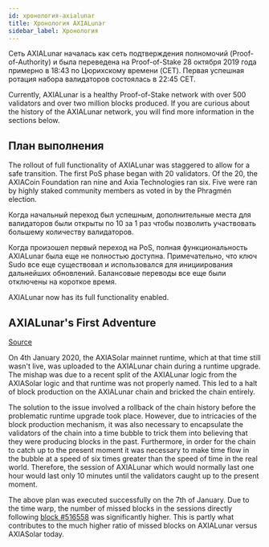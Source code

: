 ```yaml
---
id: хронология-axialunar
title: Хронология AXIALunar
sidebar_label: Хронология
---
```


Сеть AXIALunar началась как сеть подтверждения полномочий (Proof-of-Authority) и была переведена на Proof-of-Stake 28 октября 2019 года примерно в 18:43 по Цюрихскому времени (CET). Первая успешная ротация набора валидаторов состоялась в 22:45 CET.

Currently, AXIALunar is a healthy Proof-of-Stake network with over 500 validators and over two million blocks produced. If you are curious about the history of the AXIALunar network, you will find more information in the sections below.

## План выполнения

The rollout of full functionality of AXIALunar was staggered to allow for a safe transition. The first PoS phase began with 20 validators. Of the 20, the AXIACoin Foundation ran nine and Axia Technologies ran six. Five were ran by highly staked community members as voted in by the Phragmén election.

Когда начальный переход был успешным, дополнительные места для валидаторов были открыты по 10 за 1 раз чтобы позволить участвовать большему количеству валидаторов.

Когда произошел первый переход на PoS, полная функциональность AXIALunar была еще не полностью доступна. Примечательно, что ключ Sudo все еще существовал и использовался для инициирования дальнейших обновлений. Балансовые переводы все еще были отключены на короткое время.

AXIALunar now has its full functionality enabled.

## AXIALunar's First Adventure

[Source](https://axiacoin.network/axialunars-first-adventure/)

On 4th January 2020, the AXIASolar mainnet runtime, which at that time still wasn't live, was uploaded to the AXIALunar chain during a runtime upgrade. The mishap was due to a recent split of the AXIALunar logic from the AXIASolar logic and that runtime was not properly named. This led to a halt of block production on the AXIALunar chain and bricked the chain entirely.

The solution to the issue involved a rollback of the chain history before the problematic runtime upgrade took place. However, due to intricacies of the block production mechanism, it was also necessary to encapsulate the validators of the chain into a time bubble to trick them into believing that they were producing blocks in the past. Furthermore, in order for the chain to catch up to the present moment it was necessary to make time flow in the bubble at a speed of six times greater than the speed of time in the real world. Therefore, the session of AXIALunar which would normally last one hour would last only 10 minutes until the validators caught up to the present moment.

The above plan was executed successfully on the 7th of January. Due to the time warp, the number of missed blocks in the sessions directly following [block #516558](https://axiascan.io/axialunar/block/516558) was significantly higher. This is partly what contributes to the much higher ratio of missed blocks on AXIALunar versus AXIASolar today.
